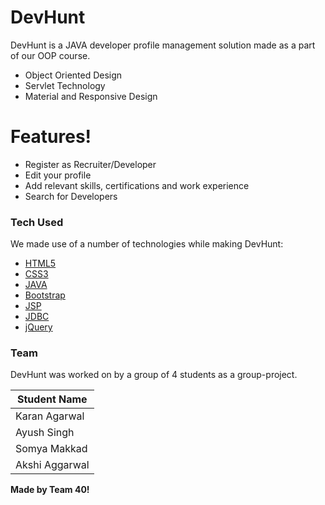 # DevHunt

DevHunt is a JAVA developer profile management solution made as a part of our OOP course.  

  - Object Oriented Design
  - Servlet Technology
  - Material and Responsive Design

# Features!

  - Register as Recruiter/Developer
  - Edit your profile
  - Add relevant skills, certifications and work experience
  - Search for Developers

### Tech Used

We made use of a number of technologies while making DevHunt:

* [HTML5]
* [CSS3]
* [JAVA]
* [Bootstrap]
* [JSP]
* [JDBC]
* [jQuery]

### Team

DevHunt was worked on by a group of 4 students as a group-project.

| Student Name 
| ------ 
| Karan Agarwal 
| Ayush Singh 
| Somya Makkad
| Akshi Aggarwal

**Made by Team 40!**



   [HTML5]: <https://www.w3.org/TR/html5/>
   [CSS3]: <https://www.w3.org/TR/2001/WD-css3-roadmap-20010523/>
   [JAVA]: <http://www.geeksforgeeks.org/java/>
   [Bootstrap]: <http://getbootstrap.com/>
   [JSP]: <http://docs.oracle.com/javaee/5/tutorial/doc/bnagy.html>
   [JDBC]: <https://docs.oracle.com/javase/tutorial/jdbc/basics/>
   [jQuery]: <https://jquery.com/>

   [Pk]: <https://github.com/karanagarwal17>
   [Pa]: <https://github.com/ayushfrost>
   [Pak]: <https://github.com/joemccann/dillinger/tree/master/plugins/googledrive/README.md>
   [Ps]: <https://github.com/joemccann/dillinger/tree/master/plugins/onedrive/README.md>
